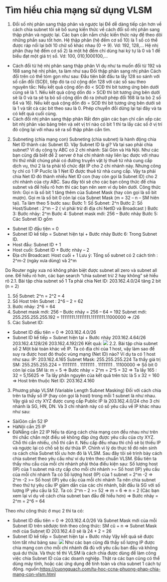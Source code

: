 # Tìm hiểu chia mạng sử dụng VLSM

1. Đổi số nhị phân sang thập phân và ngược lại
Để dễ dàng tiếp cận hơn về cách chia subnet tôi sẽ bổ sung kiến thức về cách đổi số nhị phân sang thập phân và ngược lại. Các bạn cần nắm chắc kiến thức này để theo dõi những phần sau tốt hơn.
Hệ thập phân (hệ đếm cơ số 10) là 1 số có thể được ráp nối lại bởi 10 chữ số khác nhau (0 -> 9). Vd: 192, 128,…
Hệ nhị phân (hay hệ đếm cơ số 2) là một hệ đếm chỉ dùng hai ký tự là 0 và 1 để biểu đạt một giá trị số. Vd: 100, 010,1000100,…
+ Cách đổi từ hệ nhị phân sang thập phân
Ví dụ như ta muốn đổi từ 192 và 168 sang hệ nhị phân, ta làm như sau
Đổi thập phân sang nhị phân
Cách đổi trên có thể tóm gọn như sau: Đầu tiên bắt đầu ta lấy 128 so sánh với số cần đổi (SCĐ), tiếp đó ta cứ cộng dồn 128 với các số sau theo nguyên tắc:
Nếu kết quả cộng dồn đó < SCĐ thì bit tương ứng bên dưới cũng sẽ là 1.
Nếu kết quả cộng dồn đó > SCĐ thì bit tương ứng bên dưới sẽ là 0 và ta sẽ ta bỏ số cộng dồn đó ra (nhưở phép đổi 168 là ta bỏ 2 số 64 và 16).
Nếu kết quả cộng dồn đó = SCĐ thì bit tương ứng bên dưới sẽ là 1 và tất cà các bit theo sau là 0. Phép chuyển đổi dừng lại tại đây và ta có kết quả cuối cùng.
+ Cách đổi nhị phân sang thập phân
Rất đơn giản các bạn chỉ cần xếp các bit nhị phân vào bảng trên và xét vị trí nào có bit 1 thì ta lấy các số ở vị trí đó cộng lại với nhau sẽ ra số thập phân cần tìm.
2. Subneting (chia mạng con)
Subneting (chia subnet) là hành động chia Net ID thành các Subnet ID. Vậy
Subnet ID là gì? Và tại sao phải chia subnet? Ví dụ công ty ABC có 2 chi nhánh: Sài Gòn và Hà Nội. Như các bạn cũng đã biết để 2 server ở hai chi nhánh này liên lạc
được với nhau thì thứ nhất chúng phải có đường truyền vật lý thuê từ nhà cung cấp dịch vụ, thứ 2 là ta phải tổ chức đặt IP cho 2 chi nhánh này.
Nhưng công ty chỉ có 1 IP Puclic là 1 Net ID được thuê từ nhà cung cấp. Vậy ta phải chia Net ID đó thành nhiều Net ID con (hay còn gọi là Subnet ID) cho 2 chi nhánh của cty ABC. Sau đây tôi sẽ cho các bạn công thức để chia subnet và để hiểu rõ hơn thì các bạn nên xem ví dụ bên dưới.
Công thức tính:
Gọi n là số bit 1 tăng thêm của Subnet Mask (hay còn gọi là số bit mượn).
Gọi m là số bit 0 cỏn lại của Subnet Mask (m = 32 – n – SM hiên tại). Ta làm theo 5 bước sau:
Bước 1: Số Subnet: 2^n
Bước 2: Số Host/Subnet : 2^m – 2 ( vì phải trừ đi địa chỉ NetID và Broadcast )
Bước 3: Bước nhảy: 2^m
Bước 4: Subnet mask mới: 256 – Bước nhảy
Bước 5:
Các Subnet ID gồm
+ Subnet ID đầu tiên = 0
+ Subnet ID kế tiếp = Subnet hiện tại + Bước nhảy
Bước 6:
Trong Subnet ID.
+ Host đầu: Subnet ID + 1
+ Host cuối: Subnet ID + Bước nhảy – 2
+ Địa chỉ Broadcast: Host cuối + 1
Lưu ý: Tổng số subnet có 2 cách tính : 2^m-2 (ngày xưa dùng) và 2^m

Do Router ngày xưa nó không phân biệt được subnet all zero và subnet all one. Để
hiểu rõ hơn, các bạn search “chia subnet trừ 2 hay không” sẽ hiểu rõ
2.1. Bài tập chia subnet số 1
Ta phải chia Net ID: 203.162.4.0/24 tăng 2 bit (n = 2)
1. Số Subnet: 2^n = 2^2 = 4
2. Số Host trên Subnet : 2^6 – 2 = 62
3. Bước nhảy: 2^6 = 64
4. Subnet mask mới: 256 – Bước nhảy = 256 – 64 = 192
Subnet mới: 255.255.255.255.192 = 11111111.11111111.11111111.11000000 => /26
5. Các Subnet ID:
+ Subnet ID đầu tiên = 0
=> 203.162.4.0/26
+ Subnet ID kế tiếp = Subnet hiện tại + Bước nhảy
203.162.4.64/26
203.162.4.128/26
203.162.4.192/26
Kết quả:
![](http://i.imgur.com/kWZWtIA.png)
2.2. Bài tập chia subnet số 2
Một bài toán khác về IP. Ta có địa chỉ của 1 host, vậy làm sao để suy ra được host đó thuộc vùng mạng (Net ID) nào?
Ví dụ ta có 1 host như sau:
IP: 203.162.4.165
Subnet Mask: 255.255.255.224
Ta thấy giá trị SM: 255.255.255.224 = 11111111 . 11111111 . 11111111 . 11100000
=> Số bit 0 còn lại của SM là: m = 5
=> Bước nhảy = 2^m = 2^5 = 32
=> Ta lấy 165 : 32 = 5,15625
=> Ta lấy phần nguyên của kết quả trên tức là 5 x 32 = 160
=> Host trên thuộc Net ID: 203.162.4.160
3. Phương pháp VLSM (Variable Length Subnet Masking)
Đối với cách chia trên ta thấy số IP (hay còn gọi là host) trong mỗi 1 subnet là như nhau. Vậy giả sử cty XYZ được cung cấp Public IP là 203.162.4.0/24 cho 3 chi nhánh là SG, HN, DN. Và 3 chi nhánh này có số yêu cầu về IP khác nhau như sau:
+ SàiGòn cần 52 IP
+ HàNội cần 25 IP
+ ĐàNẵng cần 22 IP
Nếu ta dùng cách chia mạng con đều nhau như trên thì chắc chắn một điều sẽ không đáp ứng được yêu cầu của cty XYZ. Chỗ thì cần nhiều, chỗ thì cần ít. Nếu cấp đều nhau thì chỗ sẽ bị thiếu IP và ngược lại có chỗ sẽ bị dư thừa IP. Chính vì lý do thực tế đó nên sinh ra cách chia Subnet tối ưu hơn đó là VLSM. Sau đây tôi sẽ trình bày cách chia subnet theo yêu cầu như ví dụ trên theo chuẩn VLSM.
Đầu tiên ta thấy nhu cầu của mỗi chi nhánh phải thỏa điều kiện sau:
Số lượng host (IP) của 1 subnet mà cty cấp cho mỗi chi nhánh >= Số host (IP) yêu cầu của mỗi chi nhánh
Ta có Số lượng host (IP) của 1 subnet = 2^m -2 => 2^m -2 >= Số host (IP) yêu cầu của mỗi chi nhánh
Ta nên chia subnet theo thứ tự yêu cầu IP giảm dần của các chi nhánh, bắt đầu là SG với số lượng IP yêu cầu là 52.
Ta có:
2^m – 2 >= 52
=> m = 6
=> n = 2 (Các bạn xem lại ví dụ về cách chia subnet ban đầu để hiểu hơn)
=> Bước nhảy = 2^m = 2^6 = 64

Theo như công thức ở mục 2 thì ta có:
+ Subnet ID đầu tiên = 0
=> 203.162.4.0/26
Và Subnet Mask mới của mỗi Subnet ID trên sẽđược tính theo công thức: SM cũ + n
=> Subnet Mask mới của Subnet ID 203.162.4.0 sẽ là 24 + 2 = 26
+ Subnet ID kế tiếp = Subnet hiện tại + Bước nhảy
Vậy kết quả sẽ được tóm tắt như bảng sau:
![](http://i.imgur.com/diVxwCw.png)
Như các bạn cũng đã thấy số lượng IP được chia mạng con cho mỗi chi nhánh đã đủ với yêu cầu ban đầu và không quá dư thừa. Và thực tế thì VLSM là cách chia được dùng để làm công việc chia Subnet ID của các doanh nghiệp. Thật ra các bạn cũng có thể dùng máy tính, hoặc các ứng dụng để tính toàn và chia subnet 1 cách tự động.
nguồn:https://cuongquach.com/tu-hoc-ccna-phuong-phap-chia-mang-con-vlsm.html
